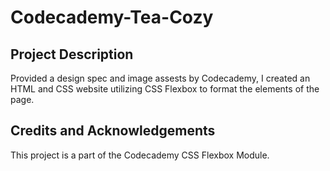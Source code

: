 # Codecademy-Tea-Cozy


## Project Description

Provided a design spec and image assests by Codecademy, I created an HTML and CSS website utilizing CSS Flexbox to format the elements of the page. 

## Credits and Acknowledgements

This project is a part of the Codecademy CSS Flexbox Module. 
